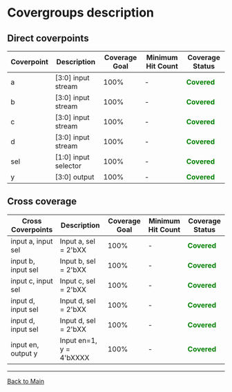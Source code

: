 # Covergroups description

## Direct coverpoints

| Coverpoint | Description             | Coverage Goal | Minimum Hit Count   |                 Coverage Status                     |
|------------|-------------------------|---------------|---------------------|-----------------------------------------------------|
| a          | [3:0] input stream        | 100%          | -                   |    <span style="color: green ;">**Covered**</span>  |
| b          | [3:0] input stream        | 100%          | -                   |    <span style="color: green ;">**Covered**</span>  |
| c          | [3:0] input stream        | 100%          | -                   |    <span style="color: green ;">**Covered**</span>  |
| d          | [3:0] input stream        | 100%          | -                   |    <span style="color: green ;">**Covered**</span>  |
| sel        | [1:0] input selector      | 100%          | -                   |    <span style="color: green ;">**Covered**</span>  |
| y          | [3:0] output              | 100%          | -                   |    <span style="color: green ;">**Covered**</span>  |




## Cross coverage 

| Cross Coverpoints             | Description              | Coverage Goal | Minimum Hit Count | Coverage Status                                 |
|-------------------------------|--------------------------|---------------|-------------------|-------------------------------------------------|
| input a, input sel            | Input a, sel = 2'bXX     |   100%        |        -          | <span style="color: green ;">**Covered**</span> |
| input b, input sel            | Input b, sel = 2'bXX     |   100%        |        -          | <span style="color: green ;">**Covered**</span> |
| input c, input sel            | Input c, sel = 2'bXX     |   100%        |        -          | <span style="color: green ;">**Covered**</span> |
| input d, input sel            | Input d, sel = 2'bXX     |   100%        |        -          | <span style="color: green ;">**Covered**</span> |
| input d, input sel            | Input d, sel = 2'bXX     |   100%        |        -          | <span style="color: green ;">**Covered**</span> |
| input en, output y            | Input en=1, y = 4'bXXXX  |   100%        |        -          | <span style="color: green ;">**Covered**</span> |




------
[Back to Main](readme.md)